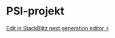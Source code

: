 # PSI-projekt

[Edit in StackBlitz next generation editor ⚡️](https://stackblitz.com/~/github.com/1Olus1/PSI-projekt)